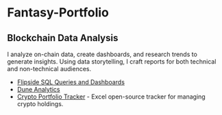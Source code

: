 # Fantasy-Portfolio
## Blockchain Data Analysis
I analyze on-chain data, create dashboards, and research trends to generate insights.
Using data storytelling, I craft reports for both technical and non-technical audiences.

- [Flipside SQL Queries and Dashboards](https://flipsidecrypto.xyz/fantasy)
- [Dune Analytics](https://dune.com/girlfantasy)
- [Crypto Portfolio Tracker](https://github.com/GirlFantasy/crypto-portfolio-tracker) - Excel open-source tracker for managing crypto holdings.
